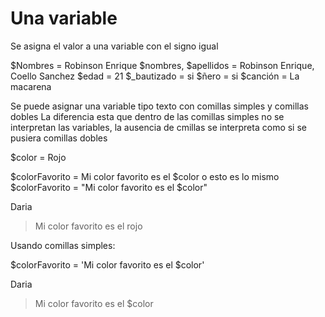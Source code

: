 # Una variable 

Se asigna el valor a una variable con el signo igual

$Nombres = Robinson Enrique
$nombres, $apellidos = Robinson Enrique, Coello Sanchez
$edad = 21
$_bautizado = si
$ñero = si
$canción = La macarena

Se puede asignar una variable tipo texto con comillas simples y comillas dobles
La diferencia esta que dentro de las comillas simples no se interpretan las variables, la ausencia de cmillas se interpreta
como si se pusiera comillas dobles

$color = Rojo

$colorFavorito = Mi color favorito es el $color
o esto es lo mismo
$colorFavorito = "Mi color favorito es el $color"

Daria

> Mi color favorito es el rojo

Usando comillas simples:

$colorFavorito = 'Mi color favorito es el $color'

Daria 

> Mi color favorito es el $color